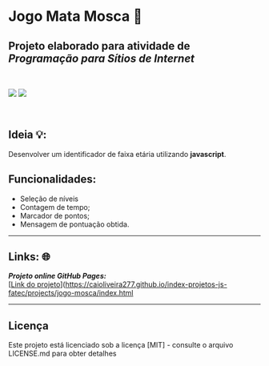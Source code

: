 # Jogo Mata Mosca 🦟
## Projeto elaborado para atividade de ***Programação para Sítios de Internet***

<br>
<p float="left">
 <img src="https://img.shields.io/badge/JavaScript-F7DF1E?style=for-the-badge&logo=javascript&logoColor=black">
 <img src="https://img.shields.io/badge/css3-%231572B6.svg?style=for-the-badge&logo=css3&logoColor=white)">
</p>
<br>

## Ideia 💡:
Desenvolver um identificador de faixa etária utilizando **javascript**.

## Funcionalidades:
- Seleção de níveis
- Contagem de tempo;
- Marcador de pontos;
- Mensagem de pontuação obtida.

---
## Links: 🌐
***Projeto online GitHub Pages:***<br>
[<ins>Link do projeto</ins>](https://caioliveira277.github.io/index-projetos-js-fatec/projects/jogo-mosca/index.html


---
## Licença
Este projeto está licenciado sob a licença [MIT] - consulte o arquivo LICENSE.md para obter detalhes
